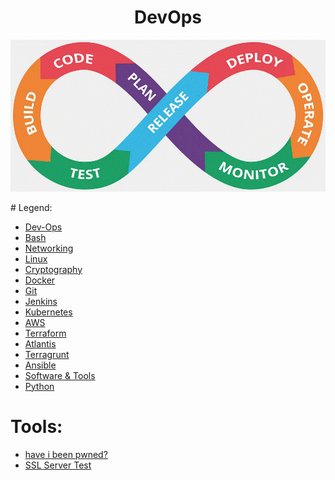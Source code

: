 <div align="center">

# **DevOps**

![DevOps](terragrunt/pic/devops1.gif)
</div>
# Legend:

   * [Dev-Ops](devops/README.md)
   * [Bash](bash/README.md)
   * [Networking](networking/README.md)
   * [Linux](linux/README.md)
   * [Cryptography](cryptography/README.md)
   * [Docker](docker/README.md)
   * [Git](git/README.md)
   * [Jenkins](jenkins/README.md)
   * [Kubernetes](kubernetes/README.md)
   * [AWS](aws/README.md)
   * [Terraform](terraform/README.md)
   * [Atlantis](atlantis/README.md)
   * [Terragrunt](terragrunt/README.md)
   * [Ansible](ansible/README.md)
   * [Software & Tools](software&tools/README.md)
   * [Python](python/README.md)

# Tools:

  * [have i been pwned?](https://haveibeenpwned.com/)
  * [SSL Server Test](https://www.ssllabs.com/ssltest/)
